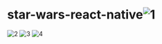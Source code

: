 # star-wars-react-native![1](https://user-images.githubusercontent.com/92255786/224797977-2d1a6b67-d29f-469a-a1f6-574a810f200c.PNG)
![2](https://user-images.githubusercontent.com/92255786/224797981-402f8de6-cfc0-4ab3-b1c7-d7df7c275c25.PNG)
![3](https://user-images.githubusercontent.com/92255786/224797983-212a7bf1-8bee-41fc-b678-1abdaa3ae490.PNG)
![4](https://user-images.githubusercontent.com/92255786/224797985-90add0a1-6ba1-4adb-80b0-e86e945d7ce6.PNG)

